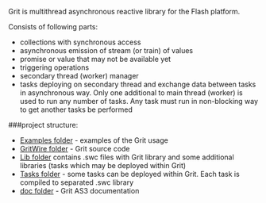 Grit is multithread asynchronous reactive library for the Flash platform.

Consists of following parts:
* collections with synchronous access
* asynchronous emission of stream (or train) of values
* promise or value that may not be available yet 
* triggering operations
* secondary thread (worker) manager
* tasks deploying on secondary thread and exchange data between tasks in asynchronous way.
Only one additional to main thread (worker) is used to run any number of tasks.
Any task must run in non-blocking way to get another tasks be performed

###project structure:
* <a href="https://github.com/LisiLisenok/Grit/tree/master/Examples">Examples folder</a> - examples of the Grit usage
* <a href="https://github.com/LisiLisenok/Grit/tree/master/GritWire">GritWire folder</a> - Grit source code
* <a href="https://github.com/LisiLisenok/Grit/tree/master/Lib">Lib folder</a> contains .swc files with Grit library and some additional libraries (tasks which may be deployed within Grit)
* <a href="https://github.com/LisiLisenok/Grit/tree/master/Tasks">Tasks folder</a> - some tasks can be deployed within Grit. Each task is compiled to separated .swc library
* <a href="https://github.com/LisiLisenok/Grit/tree/master/doc">doc folder</a> - Grit AS3 documentation


